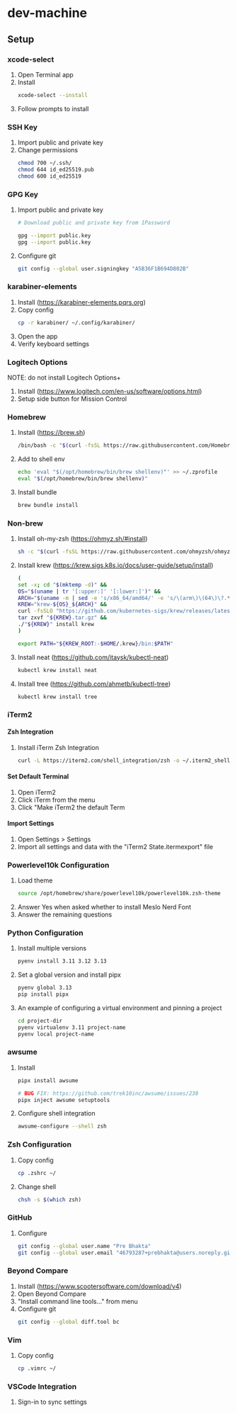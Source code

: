 # dev-machine

## Setup

### xcode-select

1. Open Terminal app
1. Install
    ```sh
    xcode-select --install
    ```
1. Follow prompts to install

### SSH Key

1. Import public and private key
1. Change permissions
    ```sh
    chmod 700 ~/.ssh/
    chmod 644 id_ed25519.pub
    chmod 600 id_ed25519
    ```

### GPG Key

1. Import public and private key
    ```sh
    # Download public and private key from 1Password

    gpg --import public.key
    gpg --import public.key
    ```
1. Configure git
    ```sh
    git config --global user.signingkey "A5B36F1B694D802B"
    ```

### karabiner-elements

1. Install (https://karabiner-elements.pqrs.org)
1. Copy config
    ```sh
    cp -r karabiner/ ~/.config/karabiner/
    ```
1. Open the app
1. Verify keyboard settings

### Logitech Options

NOTE: do not install Logitech Options+

1. Install (https://www.logitech.com/en-us/software/options.html)
1. Setup side button for Mission Control

### Homebrew

1. Install (https://brew.sh)
    ```sh
    /bin/bash -c "$(curl -fsSL https://raw.githubusercontent.com/Homebrew/install/HEAD/install.sh)"
    ```
1. Add to shell env
    ```sh
    echo 'eval "$(/opt/homebrew/bin/brew shellenv)"' >> ~/.zprofile
    eval "$(/opt/homebrew/bin/brew shellenv)"
    ```
1. Install bundle
    ```sh
    brew bundle install
    ```

### Non-brew

1. Install oh-my-zsh (https://ohmyz.sh/#install)
    ```sh
    sh -c "$(curl -fsSL https://raw.githubusercontent.com/ohmyzsh/ohmyzsh/master/tools/install.sh)"
    ```
1. Install krew (https://krew.sigs.k8s.io/docs/user-guide/setup/install)
    ```sh
    (
    set -x; cd "$(mktemp -d)" &&
    OS="$(uname | tr '[:upper:]' '[:lower:]')" &&
    ARCH="$(uname -m | sed -e 's/x86_64/amd64/' -e 's/\(arm\)\(64\)\?.*/\1\2/' -e 's/aarch64$/arm64/')" &&
    KREW="krew-${OS}_${ARCH}" &&
    curl -fsSLO "https://github.com/kubernetes-sigs/krew/releases/latest/download/${KREW}.tar.gz" &&
    tar zxvf "${KREW}.tar.gz" &&
    ./"${KREW}" install krew
    )

    export PATH="${KREW_ROOT:-$HOME/.krew}/bin:$PATH"
    ```
1. Install neat (https://github.com/itaysk/kubectl-neat)
    ```sh
    kubectl krew install neat
    ```
1. Install tree (https://github.com/ahmetb/kubectl-tree)
    ```sh
    kubectl krew install tree
    ```

### iTerm2

#### Zsh Integration

1. Install iTerm Zsh Integration
    ```sh
    curl -L https://iterm2.com/shell_integration/zsh -o ~/.iterm2_shell_integration.zsh
    ```

#### Set Default Terminal

1. Open iTerm2
1. Click iTerm from the menu
1. Click "Make iTerm2 the default Term

#### Import Settings

1. Open Settings > Settings
1. Import all settings and data with the "iTerm2 State.itermexport" file

### Powerlevel10k Configuration

1. Load theme
    ```sh
    source /opt/homebrew/share/powerlevel10k/powerlevel10k.zsh-theme
    ```
1. Answer Yes when asked whether to install Meslo Nerd Font
1. Answer the remaining questions

### Python Configuration

1. Install multiple versions
    ```sh
    pyenv install 3.11 3.12 3.13
    ```
1. Set a global version and install pipx
    ```sh
    pyenv global 3.13
    pip install pipx
    ```
1. An example of configuring a virtual environment and pinning a project
    ```sh
    cd project-dir
    pyenv virtualenv 3.11 project-name
    pyenv local project-name
    ```

### awsume

1. Install
    ```sh
    pipx install awsume

    # BUG FIX: https://github.com/trek10inc/awsume/issues/238
    pipx inject awsume setuptools
    ```
1. Configure shell integration
    ```sh
    awsume-configure --shell zsh
    ```

### Zsh Configuration

1. Copy config
    ```sh
    cp .zshrc ~/
    ```
1. Change shell
    ```sh
    chsh -s $(which zsh)
    ```

### GitHub

1. Configure
    ```sh
    git config --global user.name "Pre Bhakta"
    git config --global user.email "46793287+prebhakta@users.noreply.github.com"

    ```

### Beyond Compare

1. Install (https://www.scootersoftware.com/download/v4)
1. Open Beyond Compare
1. "Install command line tools..." from menu 
1. Configure git
    ```sh
    git config --global diff.tool bc
    ```

### Vim

1. Copy config
    ```sh
    cp .vimrc ~/
    ```

### VSCode Integration

1. Sign-in to sync settings
